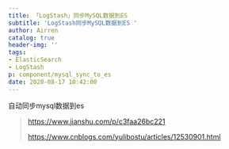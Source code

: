 ```yaml
---
title: 「LogStash」同步MySQL数据到ES 
subtitle: 'LogStash同步MySQL数据到ES '
author: Airren
catalog: true
header-img: ''
tags:
- ElasticSearch
- LogStash
p: component/mysql_sync_to_es
date: 2020-08-17 10:42:00
---
```


  自动同步mysql数据到es





> https://www.jianshu.com/p/c3faa26bc221
>
> https://www.cnblogs.com/yulibostu/articles/12530901.html